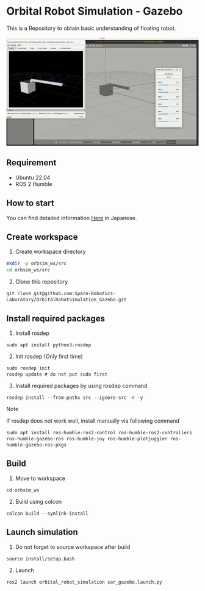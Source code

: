 # Orbital Robot Simulation - Gazebo

This is a Repository to obtain basic understanding of floating robot.

![Simulation Demo](doc/animation/ezgif.com-crop.gif)

## Requirement

- Ubuntu 22.04
- ROS 2 Humble

## How to start

You can find detailed information [Here](https://srl.esa.io/posts/623/edit) in Japanese.

## Create workspace

1. Create workspace directory

```bash
mkdir -p orbsim_ws/src
cd orbsim_ws/src
```

2. Clone this repository

```orbsim_ws/src
git clone git@github.com:Space-Robotics-Laboratory/OrbitalRobotSimulation_Gazebo.git
```

## Install required packages

1. Install rosdep

```
sudo apt install python3-rosdep
```

2. Init rosdep (Only first time)

```
sudo rosdep init
rosdep update # do not put sudo first
```

3. Install required packages by using rosdep command

```At ormsim_ws directory
rosdep install --from-paths src --ignore-src -r -y
```

> [!NOTE]
>If rosdep does not work well, install manually via following command
>
>```
>sudo apt install ros-humble-ros2-control ros-humble-ros2-controllers ros-humble-gazebo-ros ros-humble-joy ros-humble-plotjuggler ros-humble-gazebo-ros-pkgs
>```

## Build

1. Move to workspace

```
cd orbsim_ws
```

2. Build using colcon

```At ormsim_ws directory
colcon build --symlink-install
```

## Launch simulation

1. Do not forget to source workspace after build

``` At ormsim_ws directory
source install/setup.bash
```

2. Launch

``` At ormsim_ws directory
ros2 launch orbital_robot_simulation sar_gazebo.launch.py
```
